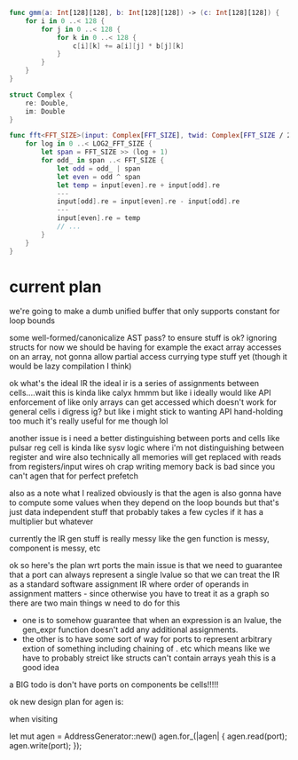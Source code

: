 ```swift
func gmm(a: Int[128][128], b: Int[128][128]) -> (c: Int[128][128]) {
    for i in 0 ..< 128 {
        for j in 0 ..< 128 {
            for k in 0 ..< 128 {
                c[i][k] += a[i][j] * b[j][k]
            }
        }
    }
}

struct Complex {
    re: Double,
    im: Double
}

func fft<FFT_SIZE>(input: Complex[FFT_SIZE], twid: Complex[FFT_SIZE / 2]) -> (output: Int) {
    for log in 0 ..< LOG2_FFT_SIZE {
        let span = FFT_SIZE >> (log + 1)
        for odd_ in span ..< FFT_SIZE {
            let odd = odd_ | span
            let even = odd ^ span
            let temp = input[even].re + input[odd].re
            ---
            input[odd].re = input[even].re - input[odd].re
            ---
            input[even].re = temp
            // ...
        }
    }
}
```

# current plan

we're going to make a dumb unified buffer that only supports constant for loop bounds

some well-formed/canonicalize AST pass? to ensure stuff is ok? ignoring structs for now we should be having for example the exact array accesses on an array, not gonna allow partial access currying type stuff yet (though it would be lazy compilation I think)

ok what's the ideal IR
the ideal ir is a series of assignments between cells....wait
this is kinda like calyx
hmmm but like
i ideally would like API enforcement of like only arrays can get accessed
which doesn't work for general cells
i digress ig?
but like i might stick to wanting API hand-holding too much
it's really useful for me though lol

another issue is i need a better distinguishing between ports and cells
like pulsar reg cell is kinda like sysv logic where i'm not distinguishing between register and wire
also technically all memories will get replaced with reads from registers/input wires
oh crap writing memory back is bad since you can't agen that for perfect prefetch

also as a note what I realized obviously is that the agen is also gonna have to compute some values when they depend on the loop bounds but that's just data independent stuff that probably takes a few cycles if it has a multiplier but whatever

currently the IR gen stuff is really messy
like the gen function is messy, component is messy, etc


ok so here's the plan wrt ports
the main issue is that we need to guarantee that a port can always represent a single lvalue so that we can treat the IR as a standard software assignment IR where order of operands in assignment matters - since otherwise you have to treat it as a graph
so there are two main things w need to do for this
- one is to somehow guarantee that when an expression is an lvalue, the gen_expr function doesn't add any additional assignments.
- the other is to have some sort of way for ports to represent arbitrary extion of something including chaining of . etc which means like we have to probably streict like structs can't contain arrays yeah this is a good idea 

a BIG todo is
don't have ports on components be cells!!!!!

ok new design plan for agen is:

when visiting

let mut agen = AddressGenerator::new()
agen.for_(|agen| {
    agen.read(port);
    agen.write(port);
});
